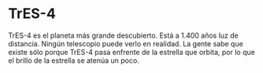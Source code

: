 # TrES-4

TrES-4 es el planeta más grande descubierto. Está a 1.400 años luz de distancia.
Ningún telescopio puede verlo en realidad. La gente sabe que existe sólo porque
TrES-4 pasa enfrente de la estrella que orbita, por lo que el brillo de la
estrella se atenúa un poco.
